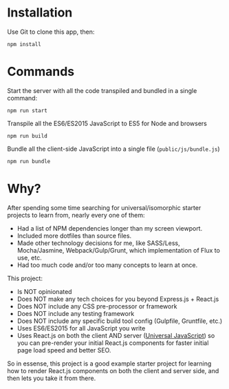 
# Installation

Use Git to clone this app, then:

```
npm install
```

# Commands

Start the server with all the code transpiled and bundled in a single command:

```
npm run start
```

Transpile all the ES6/ES2015 JavaScript to ES5 for Node and browsers

```
npm run build
```

Bundle all the client-side JavaScript into a single file (`public/js/bundle.js`)

```
npm run bundle
```

# Why?

After spending some time searching for universal/isomorphic starter projects to
learn from, nearly every one of them:

 * Had a list of NPM dependencies longer than my screen viewport.
 * Included more dotfiles than source files.
 * Made other technology decisions for me, like SASS/Less, Mocha/Jasmine, Webpack/Gulp/Grunt, which implementation of Flux to use, etc.
 * Had too much code and/or too many concepts to learn at once.

This project:

 * Is NOT opinionated
 * Does NOT make any tech choices for you beyond Express.js + React.js
 * Does NOT include any CSS pre-processor or framework
 * Does NOT include any testing framework
 * Does NOT include any specific build tool config (Gulpfile, Gruntfile, etc.)
 * Uses ES6/ES2015 for all JavaScript you write
 * Uses React.js on both the client AND server ([Universal
   JavaScript](https://medium.com/@mjackson/universal-javascript-4761051b7ae9))
   so you can pre-render your initial React.js components for faster initial
   page load speed and better SEO.

So in essense, this project is a good example starter project for learning how
to render React.js components on both the client and server side, and then lets
you take it from there.

